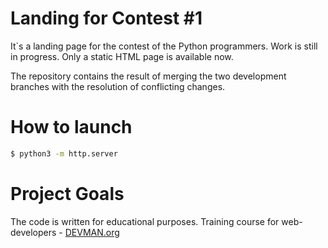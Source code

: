 # Landing for Contest #1

It`s a landing page for the contest of the Python programmers. Work is still in progress. Only a static HTML page is available now.

The repository contains the result of merging the two development branches with the resolution of conflicting changes.

# How to launch

```bash
$ python3 -m http.server
```

# Project Goals

The code is written for educational purposes. Training course for web-developers - [DEVMAN.org](https://devman.org)